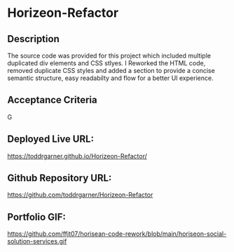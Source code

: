 # Horizeon-Refactor
<!-- [Deployed Link here](https://toddrgarner.github.io/Horizeon-Refactor/) -->

## Description
The source code was provided for this project which included multiple duplicated div elements and CSS stlyes. I Reworked the HTML code, removed duplicate CSS styles and added a section to provide a concise semantic structure, easy readabilty and flow for a better UI experience.



## Acceptance Criteria

G

## Deployed Live URL:

https://toddrgarner.github.io/Horizeon-Refactor/

## Github Repository URL:

https://github.com/toddrgarner/Horizeon-Refactor


## Portfolio GIF:

https://github.com/ffjt07/horisean-code-rework/blob/main/horiseon-social-solution-services.gif









